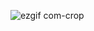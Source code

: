 
![ezgif com-crop](https://user-images.githubusercontent.com/72381679/222094155-3eedbf02-6b56-4cf2-bd4d-5cd283457e3e.gif)
